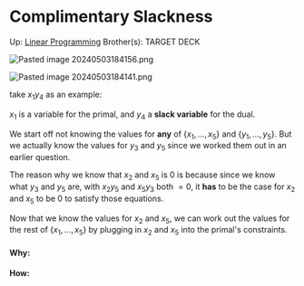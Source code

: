 # Complimentary Slackness

Up: [Linear Programming](linear_programming)
Brother(s):
TARGET DECK

![Pasted image 20240503184156.png](pasted_image_20240503184156.png)

![Pasted image 20240503184141.png](pasted_image_20240503184141.png)

take $x_1y_4$ as an example: 

$x_1$ is a variable for the primal, and $y_4$ a **slack variable** for the dual.

We start off not knowing the values for **any** of $\{x_1,...,x_5\}$ and $\{y_1,...,y_5\}$.
But we actually know the values for $y_3$ and $y_5$ since we worked them out in an earlier question.

The reason why we know that $x_2$ and $x_5$ is 0 is because since we know what $y_3$ and $y_5$ are, with $x_2y_5$ and $x_5y_3$ both $=0$, it **has** to be the case for $x_2$ and $x_5$ to be 0 to satisfy those equations.

Now that we know the values for $x_2$ and $x_5$, we can work out the values for the rest of $\{x_1,...,x_5\}$ by plugging in $x_2$ and $x_5$ into the primal's constraints.

































#### Why:
#### How:









